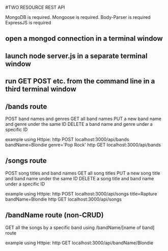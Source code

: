 #TWO RESOURCE REST API

MongoDB is required.
Mongoose is required.
Body-Parser is required
ExpressJS is required

## open a mongod connection in a terminal window
## launch node server.js in a separate terminal window
## run GET POST etc. from the command line in a third terminal window

## /bands route
POST band names and genres
GET all band names
PUT a new band name and genre under the same ID
DELETE a band name and genre under a specific ID

example using Httpie: http POST localhost:3000/api/bands bandName=Blondie genre='Pop Rock'
                      http GET localhost:3000/api/bands

## /songs route
POST song titles and band names
GET all song titles
PUT a new song title and band name under the same ID
DELETE a song title and band name under a specific ID

example using Httpie: http POST localhost:3000/api/songs title=Rapture bandName=Blondie
                      http GET localhost:3000/api/songs

## /bandName route (non-CRUD)
GET all the songs by a specific band using /bandName/[name of band] route

example using Httpie: http GET localhost:3000/api/bandName/Blondie
